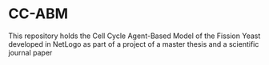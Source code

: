 # CC-ABM
This repository holds the Cell Cycle Agent-Based Model of the Fission Yeast developed in NetLogo as part of a project of a master thesis and a scientific journal paper
